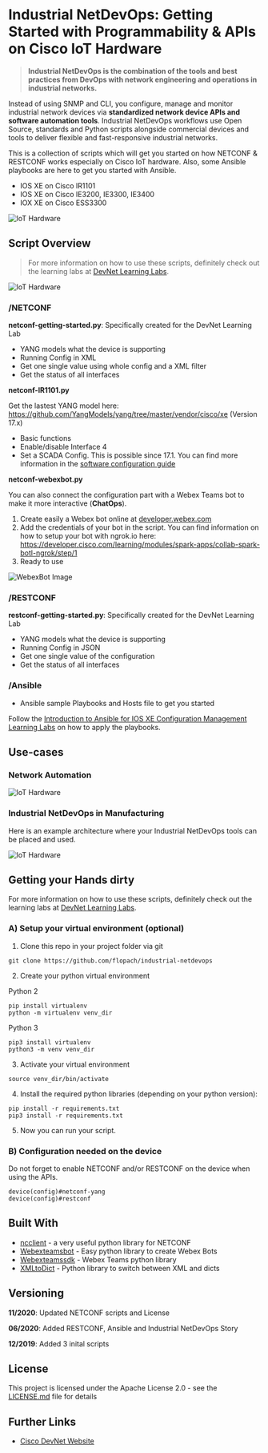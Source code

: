 # Industrial NetDevOps: Getting Started with Programmability & APIs on Cisco IoT Hardware

> **Industrial NetDevOps is the combination of the tools and best practices from DevOps with network engineering and operations in industrial networks.**

Instead of using SNMP and CLI, you configure, manage and monitor industrial network devices via **standardized network device APIs and software automation tools**. Industrial NetDevOps workflows use Open Source, standards and Python scripts alongside commercial devices and tools to deliver flexible and fast-responsive industrial networks.

This is a collection of scripts which will get you started on how NETCONF & RESTCONF works especially on Cisco IoT hardware. Also, some Ansible playbooks are here to get you started with Ansible.

* IOS XE on Cisco IR1101
* IOS XE on Cisco IE3200, IE3300, IE3400
* IOX XE on Cisco ESS3300

![IoT Hardware](images/iot-hardware-overview.png)

## Script Overview

> For more information on how to use these scripts, definitely check out the learning labs at [DevNet Learning Labs](https://developer.cisco.com/learning/tracks).

![IoT Hardware](images/automation_1.png)

### /NETCONF

**netconf-getting-started.py**: Specifically created for the DevNet Learning Lab

* YANG models what the device is supporting
* Running Config in XML
* Get one single value using whole config and a XML filter
* Get the status of all interfaces

**netconf-IR1101.py**

Get the lastest YANG model here: https://github.com/YangModels/yang/tree/master/vendor/cisco/xe (Version 17.x)

* Basic functions
* Enable/disable Interface 4
* Set a SCADA Config. This is possible since 17.1. You can find more information in the [software configuration guide](https://www.cisco.com/c/en/us/td/docs/routers/access/1101/software/configuration/guide/b_IR1101config/b_IR1101config_chapter_01111.html#con_1138532)

**netconf-webexbot.py**

You can also connect the configuration part with a Webex Teams bot to make it more interactive (**ChatOps**).

1. Create easily a Webex bot online at [developer.webex.com](https://developer.webex.com)
2. Add the credentials of your bot in the script. You can find information on how to setup your bot with ngrok.io here: https://developer.cisco.com/learning/modules/spark-apps/collab-spark-botl-ngrok/step/1
3. Ready to use

![WebexBot Image](images/webex-bot.png)

### /RESTCONF

**restconf-getting-started.py**: Specifically created for the DevNet Learning Lab

* YANG models what the device is supporting
* Running Config in JSON
* Get one single value of the configuration
* Get the status of all interfaces

### /Ansible

* Ansible sample Playbooks and Hosts file to get you started

Follow the [Introduction to Ansible for IOS XE Configuration Management Learning Labs](https://developer.cisco.com/learning/modules/intro-ansible-iosxe) on how to apply the playbooks.

## Use-cases

### Network Automation

![IoT Hardware](images/automation_2.png)

### Industrial NetDevOps in Manufacturing

Here is an example architecture where your Industrial NetDevOps tools can be placed and used.

![IoT Hardware](images/industrial_netdevops_manufacturing.png)

## Getting your Hands dirty

For more information on how to use these scripts, definitely check out the learning labs at [DevNet Learning Labs](https://developer.cisco.com/learning/tracks).

### A) Setup your virtual environment (optional)

1. Clone this repo in your project folder via git

```
git clone https://github.com/flopach/industrial-netdevops
```

2. Create your python virtual environment

Python 2

```
pip install virtualenv
python -m virtualenv venv_dir
```

Python 3

```
pip3 install virtualenv
python3 -m venv venv_dir
```

3. Activate your virtual environment

```
source venv_dir/bin/activate
```

4. Install the required python libraries (depending on your python version):

```
pip install -r requirements.txt
pip3 install -r requirements.txt
```

5. Now you can run your script.

### B) Configuration needed on the device

Do not forget to enable NETCONF and/or RESTCONF on the device when using the APIs.

```
device(config)#netconf-yang
device(config)#restconf
```

## Built With

* [ncclient](https://github.com/ncclient/ncclient) - a very useful python library for NETCONF
* [Webexteamsbot](https://github.com/hpreston/webexteamsbot) - Easy python library to create Webex Bots
* [Webexteamssdk](https://github.com/CiscoDevNet/webexteamssdk) - Webex Teams python library 
* [XMLtoDict](https://github.com/martinblech/xmltodict) - Python library to switch between XML and dicts

## Versioning

**11/2020**: Updated NETCONF scripts and License

**06/2020**: Added RESTCONF, Ansible and Industrial NetDevOps Story

**12/2019**: Added 3 inital scripts

## License

This project is licensed under the Apache License 2.0 - see the [LICENSE.md](LICENSE.md) file for details

## Further Links

* [Cisco DevNet Website](https://developer.cisco.com)
